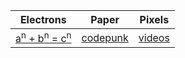 |      Electrons       |      Paper       |         Pixels          |
| ----------- | ----------- |-----------------|
| [a<sup>n</sup> + b<sup>n</sup> = c<sup>n</sup>](https://quietmath.co) | [codepunk](https://codepunk.io) | [videos](https://youtube.com/c/codepunk) |
